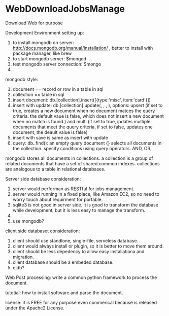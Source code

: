WebDownloadJobsManage
=====================

Download Web for purpose


Development Environment setting up:
1. to install mongodb on server: http://docs.mongodb.org/manual/installation/ , better to install with package manager, like brew
2. to start mongodb server: $mongod
2. test mongodb server connection: $mongo
3. 


mongodb style:
1. document == record or row in a table in sql
2. collection == table in sql
3. insert document: db.[collection].insert([{type:'misc', item:'card'}])
4. insert with update: db.[collection].update(<query>, <update>, <upsert>, <multi>), options: upsert (if set to true, creates a new document when no document matces the query criteria. the default vaue is false, which does not insert a new document when no match is found.) and multi (if set to true, ipdates multiple documents that meet the query criteria, if set to false, updates one document, the deault value is false)
4. insert with save is same as insert with update
5. query: db.<collection>.find(<query>): an empty query document {} selects all documents in the collection.  specify conditions using query operators. AND, OR, 

mongodb stores all documents in collections. a collection is a group of related documents that have a set of shared common indexes. collections are analogous to a table in relational databases. 



Server side database consideration:
1. server would performan as RESTful for jobs management. 
2. server would running in a fixed place, like Amazon EC2, so no need to worry touch about requirment for portable. 
3. sqlite3 is not good in server side. it is good to transform the database while development, but it is less easy to manage the transform. 
4. 
3. use mongodb?

client side databaset consideration:
1. client should use standlone, single-file, serveless database. 
2. client would always install or plugin, so it is better to move them around. 
3. client should be less depedency to allow easy installationa and migration. 
4. client database should be a embeded database.
5. ejdb? 


Web Post processing:
write a common python framework to process the document. 


tutotial:
how to install software and parse the document. 



license: it is FREE for any purpose even commerical because is released under the Apache2 License. 


